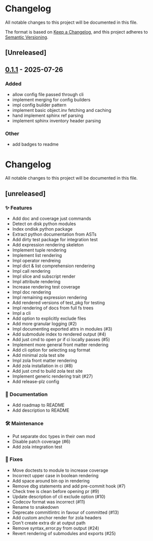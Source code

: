 # Changelog

All notable changes to this project will be documented in this file.

The format is based on [Keep a Changelog](https://keepachangelog.com/en/1.0.0/),
and this project adheres to [Semantic Versioning](https://semver.org/spec/v2.0.0.html).

## [Unreleased]

## [0.1.1](https://github.com/savente93/snakedown/compare/v0.1.0...v0.1.1) - 2025-07-26

### Added

- allow config file passed through cli
- implement merging for config builders
- impl config builder pattern
- implement basic object.inv fetching and caching
- hand implement sphinx ref parsing
- implement sphinx inventory header parsing

### Other

- add badges to readme
# Changelog

All notable changes to this project will be documented in this file.

## [unreleased]


### ✨ Features

- Add doc and coverage just commands
- Detect on disk python modules
- Index ondisk python package
- Extract python documentation from ASTs
- Add dirty test package for integration test
- Add expression rendering skeleton
- Implement tuple rendering
- Implement list rendering
- Impl operator rendreing
- Impl dict & list comprehension rendering
- Impl call rendering
- Impl slice and subscript render
- Impl attribute rendering
- Increase rendering test coverage
- Impl doc rendering
- Impl remaining expression rendering
- Add rendered versions of test_pkg for testing
- Impl rendering of docs from full fs trees
- Impl a cli
- Add option to explicitly exclude files
- Add more granular logging (#2)
- Impl documenting exported attrs in modules (#3)
- Add submodule index to rendered output (#4)
- Add just cmd to open pr if ci locally passes (#5)
- Implement more general front matter rendering
- Add cli option for selecting ssg format
- Add minimal zola test site
- Impl zola front matter rendering
- Add zola installation in ci (#8)
- Add just cmd to build zola test site
- Implement generic rendering trait (#27)
- Add release-plz config

### 📖 Documentation

- Add roadmap to README
- Add description to README

### 🛠️ Maintenance

- Put separate doc types in their own mod
- Disable patch coverage (#6)
- Add zola integration test

### 🤕 Fixes

- Move doctests to module to increase coverage
- Incorrect upper case in boolean rendering
- Add space around bin op in rendering
- Remove dbg statements and add pre-commit hook (#7)
- Check tree is clean before opening pr (#9)
- Update description of cli exclude option (#10)
- Codecov format was incorrect (#11)
- Rename to snakedown
- Deprecate commitlintrc in favour of committed (#13)
- Add custom anchor render for zola headers
- Don't create extra dir at output path
- Remove syntax_error.py from output (#24)
- Revert rendering of submodules and exports (#25)

<!-- generated by git-cliff -->
